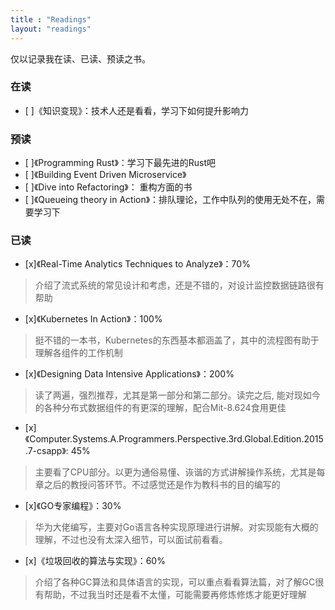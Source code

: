```yaml
---
title : "Readings"
layout: "readings"
---
```


仅以记录我在读、已读、预读之书。

### 在读
- [ ]《知识变现》：技术人还是看看，学习下如何提升影响力

### 预读
- [ ]《Programming Rust》：学习下最先进的Rust吧
- [ ]《Building Event Driven Microservice》
- [ ]《Dive into Refactoring》： 重构方面的书
- [ ]《Queueing theory in Action》：排队理论，工作中队列的使用无处不在，需要学习下

### 已读
- [x]《Real-Time Analytics Techniques to Analyze》：70%
> 介绍了流式系统的常见设计和考虑，还是不错的，对设计监控数据链路很有帮助

- [x]《Kubernetes In Action》：100%
> 挺不错的一本书，Kubernetes的东西基本都涵盖了，其中的流程图有助于理解各组件的工作机制

- [x]《Designing Data Intensive Applications》：200%
> 读了两遍，强烈推荐，尤其是第一部分和第二部分。读完之后, 能对现如今的各种分布式数据组件的有更深的理解，配合Mit-8.624食用更佳

- [x]《Computer.Systems.A.Programmers.Perspective.3rd.Global.Edition.2015.7-csapp》: 45%
> 主要看了CPU部分。以更为通俗易懂、诙谐的方式讲解操作系统，尤其是每章之后的教授问答环节。不过感觉还是作为教科书的目的编写的

- [x]《GO专家编程》：30%
> 华为大佬编写，主要对Go语言各种实现原理进行讲解。对实现能有大概的理解，不过也没有太深入细节，可以面试前看看。

- [x]《垃圾回收的算法与实现》：60%
> 介绍了各种GC算法和具体语言的实现，可以重点看看算法篇，对了解GC很有帮助，不过我当时还是看不太懂，可能需要再修炼修炼才能更好理解
